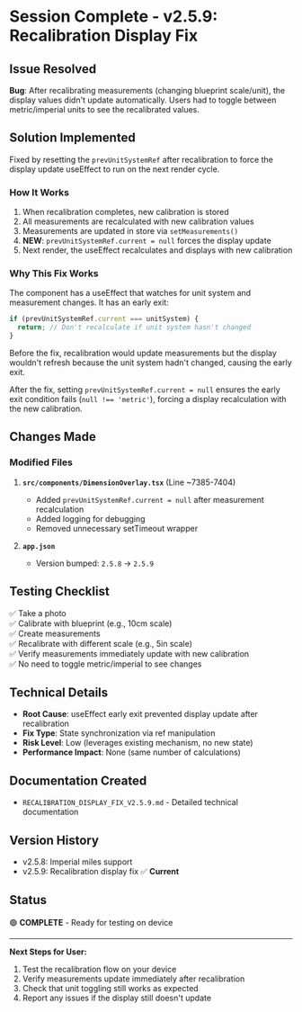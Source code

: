# Session Complete - v2.5.9: Recalibration Display Fix

## Issue Resolved
**Bug**: After recalibrating measurements (changing blueprint scale/unit), the display values didn't update automatically. Users had to toggle between metric/imperial units to see the recalibrated values.

## Solution Implemented
Fixed by resetting the `prevUnitSystemRef` after recalibration to force the display update useEffect to run on the next render cycle.

### How It Works
1. When recalibration completes, new calibration is stored
2. All measurements are recalculated with new calibration values
3. Measurements are updated in store via `setMeasurements()`
4. **NEW**: `prevUnitSystemRef.current = null` forces the display update
5. Next render, the useEffect recalculates and displays with new calibration

### Why This Fix Works
The component has a useEffect that watches for unit system and measurement changes. It has an early exit:
```typescript
if (prevUnitSystemRef.current === unitSystem) {
  return; // Don't recalculate if unit system hasn't changed
}
```

Before the fix, recalibration would update measurements but the display wouldn't refresh because the unit system hadn't changed, causing the early exit.

After the fix, setting `prevUnitSystemRef.current = null` ensures the early exit condition fails (`null !== 'metric'`), forcing a display recalculation with the new calibration.

## Changes Made

### Modified Files
1. **`src/components/DimensionOverlay.tsx`** (Line ~7385-7404)
   - Added `prevUnitSystemRef.current = null` after measurement recalculation
   - Added logging for debugging
   - Removed unnecessary setTimeout wrapper

2. **`app.json`**
   - Version bumped: `2.5.8` → `2.5.9`

## Testing Checklist
✅ Take a photo  
✅ Calibrate with blueprint (e.g., 10cm scale)  
✅ Create measurements  
✅ Recalibrate with different scale (e.g., 5in scale)  
✅ Verify measurements immediately update with new calibration  
✅ No need to toggle metric/imperial to see changes  

## Technical Details
- **Root Cause**: useEffect early exit prevented display update after recalibration
- **Fix Type**: State synchronization via ref manipulation
- **Risk Level**: Low (leverages existing mechanism, no new state)
- **Performance Impact**: None (same number of calculations)

## Documentation Created
- `RECALIBRATION_DISPLAY_FIX_V2.5.9.md` - Detailed technical documentation

## Version History
- v2.5.8: Imperial miles support
- v2.5.9: Recalibration display fix ✅ **Current**

## Status
🟢 **COMPLETE** - Ready for testing on device

---

**Next Steps for User:**
1. Test the recalibration flow on your device
2. Verify measurements update immediately after recalibration
3. Check that unit toggling still works as expected
4. Report any issues if the display still doesn't update
